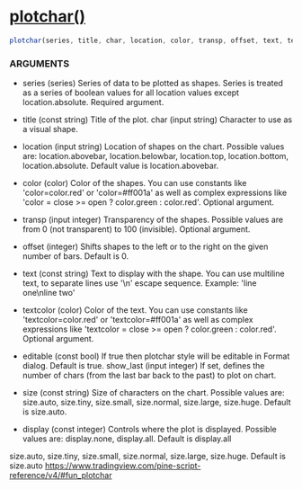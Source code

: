 # [plotchar()](https://www.tradingview.com/pine-script-reference/v4/#fun_plotchar)

```javascript
plotchar(series, title, char, location, color, transp, offset, text, textcolor, editable, size, show_last, display) → void
```

### ARGUMENTS
- series (series) Series of data to be plotted as shapes. Series is treated as a series of boolean values for all location values except location.absolute. Required argument.

- title (const string) Title of the plot.
char (input string) Character to use as a visual shape.

- location (input string) Location of shapes on the chart. Possible values are: location.abovebar, location.belowbar, location.top, location.bottom, location.absolute. Default value is location.abovebar.

- color (color) Color of the shapes. You can use constants like 'color=color.red' or 'color=#ff001a' as well as complex expressions like 'color = close >= open ? color.green : color.red'. Optional argument.

- transp (input integer) Transparency of the shapes. Possible values are from 0 (not transparent) to 100 (invisible). Optional argument.
- offset (integer) Shifts shapes to the left or to the right on the given number of bars. Default is 0.

- text (const string) Text to display with the shape. You can use multiline text, to separate lines use '\n' escape sequence. Example: 'line one\nline two'

- textcolor (color) Color of the text. You can use constants like 'textcolor=color.red' or 'textcolor=#ff001a' as well as complex expressions like 'textcolor = close >= open ? color.green : color.red'. Optional argument.

- editable (const bool) If true then plotchar style will be editable in Format dialog. Default is true.
show_last (input integer) If set, defines the number of chars (from the last bar back to the past) to plot on chart.

- size (const string) Size of characters on the chart. Possible values are: size.auto, size.tiny, size.small, size.normal, size.large, size.huge. Default is size.auto.

- display (const integer) Controls where the plot is displayed. Possible values are: display.none, display.all. Default is display.all


size.auto, size.tiny, size.small, size.normal, size.large, size.huge. Default is size.auto
https://www.tradingview.com/pine-script-reference/v4/#fun_plotchar